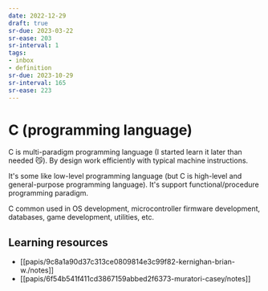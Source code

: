 ```yaml
---
date: 2022-12-29
draft: true
sr-due: 2023-03-22
sr-ease: 203
sr-interval: 1
tags:
- inbox
- definition
sr-due: 2023-10-29
sr-interval: 165
sr-ease: 223
---
```


# C (programming language)

C is multi-paradigm programming language (I started learn it later than needed
😼). By design work efficiently with typical machine instructions.

It\'s some like low-level programming language (but C is high-level and
general-purpose programming language). It's support functional/procedure
programming paradigm.

C common used in OS development, microcontroller firmware development,
databases, game development, utilities, etc.

## Learning resources

- [[papis/9c8a1a90d37c313ce0809814e3c99f82-kernighan-brian-w./notes]]
- [[papis/6f54b541f411cd3867159abbed2f6373-muratori-casey/notes]]
